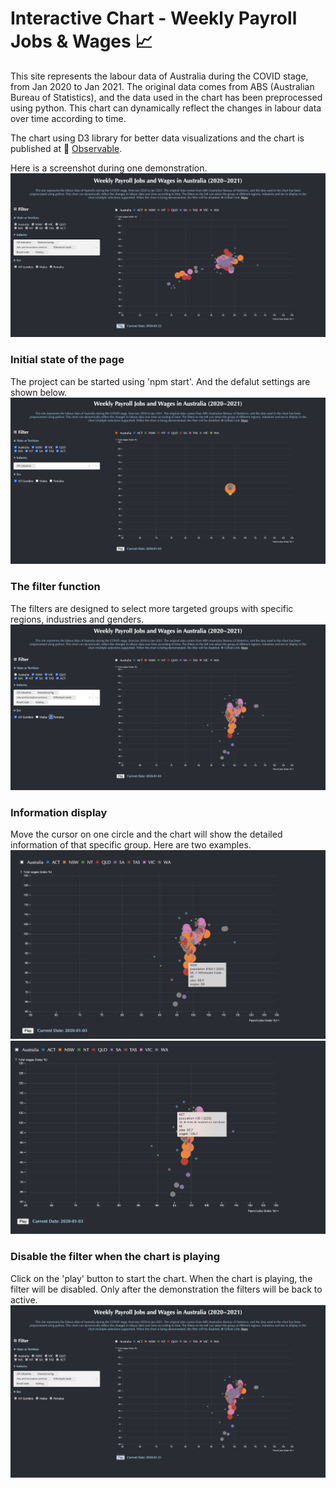 # Interactive Chart - Weekly Payroll Jobs & Wages 📈
This site represents the labour data of Australia during the COVID stage, from Jan 2020 to Jan 2021. The original data comes from ABS (Australian Bureau of Statistics), and the data used in the chart has been preprocessed using python. This chart can dynamically reflect the changes in labour data over time according to time.

The chart using D3 library for better data visualizations and the chart is published at 🔗 [Observable](https://observablehq.com/@tilda-1997/chart).

Here is a screenshot during one demonstration.
![Image text](https://github.com/tilda-1997/labor-data-abs/blob/586e088680e3302b96f2e0deae772b96f24d61e2/demonstration.png)

### Initial state of the page
The project can be started using 'npm start'. And the defalut settings are shown below.
![Image text](https://github.com/tilda-1997/labor-data-abs/blob/586e088680e3302b96f2e0deae772b96f24d61e2/default.png)

### The filter function
The filters are designed to select more targeted groups with specific regions, industries and genders.
![Image text](https://github.com/tilda-1997/labor-data-abs/blob/586e088680e3302b96f2e0deae772b96f24d61e2/filters.png)


### Information display
Move the cursor on one circle and the chart will show the detailed information of that specific group. Here are two examples.
![Image text](https://github.com/tilda-1997/labor-data-abs/blob/586e088680e3302b96f2e0deae772b96f24d61e2/display%20circle%20info.png)
![Image text](https://github.com/tilda-1997/labor-data-abs/blob/586e088680e3302b96f2e0deae772b96f24d61e2/display%20info.png)

### Disable the filter when the chart is playing
Click on the 'play' button to start the chart. When the chart is playing, the filter will be disabled. Only after the demonstration the filters will be back to active.
![Image text](https://github.com/tilda-1997/labor-data-abs/blob/782c2c6176a7302309967fd49cd2a303c7fe0c68/disable_filters.png)

